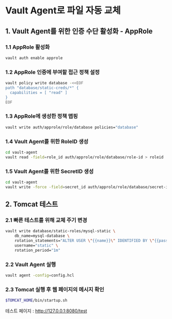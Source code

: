 # Vault Agent로 파일 자동 교체

## 1. Vault Agent를 위한 인증 수단 활성화 - AppRole

### 1.1 AppRole 활성화
```bash
vault auth enable approle
```

### 1.2 AppRole 인증에 부여할 접근 정책 설정
```bash
vault policy write database -<<EOF
path "database/static-creds/*" {
  capabilities = [ "read" ]
}
EOF
```

### 1.3 AppRole에 생성한 정책 맵핑
```bash
vault write auth/approle/role/database policies="database"
```

### 1.4 Vault Agent를 위한 RoleID 생성
```bash
cd vault-agent
vault read -field=role_id auth/approle/role/database/role-id > roleid
```

### 1.5 Vault Agent를 위한 SecretID 생성
```bash
cd vault-agent
vault write -force -field=secret_id auth/approle/role/database/secret-id > secretid
```

## 2. Tomcat 테스트

### 2.1 빠른 테스트를 위해 교체 주기 변경

```bash
vault write database/static-roles/mysql-static \
    db_name=mysql-database \
    rotation_statements="ALTER USER \"{{name}}\" IDENTIFIED BY \"{{password}}\";" \
    username="static" \
    rotation_period="1m"
```

### 2.2 Vault Agent 실행

```bash
vault agent -config=config.hcl
```

### 2.3 Tomcat 실행 후 웹 페이지의 메시지 확인
```bash
$TOMCAT_HOME/bin/startup.sh
```

테스트 페이지 : <http://127.0.0.1:8080/test>